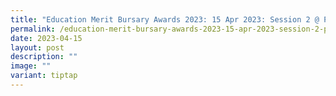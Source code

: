 ```yaml
---
title: "Education Merit Bursary Awards 2023: 15 Apr 2023: Session 2 @ Pek Kio CC"
permalink: /education-merit-bursary-awards-2023-15-apr-2023-session-2-pek-kio-cc/
date: 2023-04-15
layout: post
description: ""
image: ""
variant: tiptap
---
```

